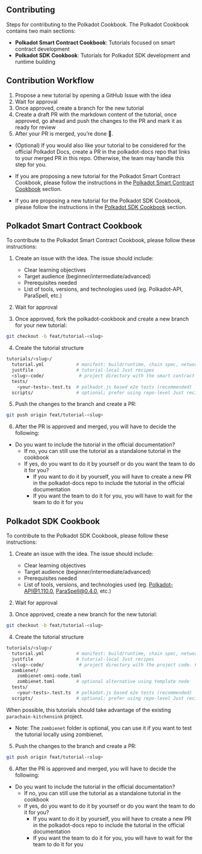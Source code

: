 ## Contributing

Steps for contributing to the Polkadot Cookbook. The Polkadot Cookbook contains two main sections:

- **Polkadot Smart Contract Cookbook**: Tutorials focused on smart contract development
- **Polkadot SDK Cookbook**: Tutorials for Polkadot SDK development and runtime building

## Contribution Workflow

1. Propose a new tutorial by opening a GitHub Issue with the idea
2. Wait for approval
3. Once approved, create a branch for the new tutorial
4. Create a draft PR with the markdown content of the tutorial, once approved, go ahead and push the changes to the PR and mark it as ready for review
5. After your PR is merged, you’re done 🎉.

  - (Optional) If you would also like your tutorial to be considered for the official Polkadot Docs, create a PR in the polkadot-docs repo that links to your merged PR in this repo. Otherwise, the team may handle this step for you.

- If you are proposing a new tutorial for the Polkadot Smart Contract Cookbook, please follow the instructions in the [Polkadot Smart Contract Cookbook](#polkadot-smart-contract-cookbook) section.

- If you are proposing a new tutorial for the Polkadot SDK Cookbook, please follow the instructions in the [Polkadot SDK Cookbook](#polkadot-sdk-cookbook) section.

## Polkadot Smart Contract Cookbook

To contribute to the Polkadot Smart Contract Cookbook, please follow these instructions:

1. Create an issue with the idea. The issue should include:
    - Clear learning objectives
    - Target audience (beginner/intermediate/advanced)
    - Prerequisites needed
    - List of tools, versions, and technologies used (eg. Polkadot-API, ParaSpell, etc.)

2. Wait for approval
3. Once approved, fork the polkadot-cookbook and create a new branch for your new tutorial:

```bash
git checkout -b feat/tutorial-<slug>
```

4. Create the tutorial structure

```bash
tutorials/<slug>/
  tutorial.yml            # manifest: build/runtime, chain spec, network, tests
  justfile                # tutorial-local Just recipes
  <slug>-code/             # project directory with the smart contract project code. For example, nft-code, erc20-code, etc.
  tests/
    <your-tests>.test.ts  # polkadot.js based e2e tests (recommended)
  scripts/                # optional; prefer using repo-level Just recipes
```

5. Push the changes to the branch and create a PR:

```bash
git push origin feat/tutorial-<slug>
```

6. After the PR is approved and merged, you will have to decide the following:

- Do you want to include the tutorial in the official documentation?
  - If no, you can still use the tutorial as a standalone tutorial in the cookbook
  - If yes, do you want to do it by yourself or do you want the team to do it for you?
    - If you want to do it by yourself, you will have to create a new PR in the polkadot-docs repo to include the tutorial in the official documentation
    - If you want the team to do it for you, you will have to wait for the team to do it for you


## Polkadot SDK Cookbook

To contribute to the Polkadot SDK Cookbook, please follow these instructions:

1. Create an issue with the idea. The issue should include:
    - Clear learning objectives
    - Target audience (beginner/intermediate/advanced)
    - Prerequisites needed
    - List of tools, versions, and technologies used (eg. Polkadot-API@1.110.0, ParaSpell@0.4.0, etc.)

2. Wait for approval
3. Once approved, create a new branch for the new tutorial:

```bash
git checkout -b feat/tutorial-<slug>
```

4. Create the tutorial structure

```bash
tutorials/<slug>/
  tutorial.yml            # manifest: build/runtime, chain spec, network, tests
  justfile                # tutorial-local Just recipes
  <slug>-code/             # project directory with the project code. For example, add-nft-pallet, customize-your-pallet, etc.
  zombienet/
    zombienet-omni-node.toml
    zombienet.toml        # optional alternative using template node
  tests/
    <your-tests>.test.ts  # polkadot.js based e2e tests (recommended)
  scripts/                # optional; prefer using repo-level Just recipes
```

When possible, this tutorials should take advantage of the existing `parachain-kitchensink` project.

- Note: The `zombienet` folder is optional, you can use it if you want to test the tutorial locally using zombienet.

5. Push the changes to the branch and create a PR:

```bash
git push origin feat/tutorial-<slug>
```

6. After the PR is approved and merged, you will have to decide the following:

- Do you want to include the tutorial in the official documentation?
  - If no, you can still use the tutorial as a standalone tutorial in the cookbook
  - If yes, do you want to do it by yourself or do you want the team to do it for you?
    - If you want to do it by yourself, you will have to create a new PR in the polkadot-docs repo to include the tutorial in the official documentation
    - If you want the team to do it for you, you will have to wait for the team to do it for you